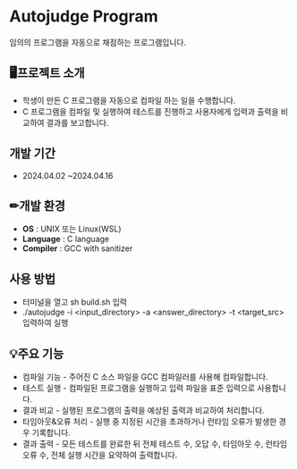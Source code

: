 # Autojudge Program
임의의 프로그램을 자동으로 채점하는 프로그램입니다.


## 🖥프로젝트 소개
- 학생이 만든 C 프로그램을 자동으로 컴파일 하는 일을 수행합니다.
- C 프로그램을 컴파일 및 실행하여 테스트를 진행하고 사용자에게 입력과 출력을 비교하여 결과를 보고합니다.


## 개발 기간 ##
* 2024.04.02 ~2024.04.16


## ✏개발 환경
- **OS** : UNIX 또는 Linux(WSL)
- **Language** : C language
- **Compiler** : GCC with sanitizer

## 사용 방법
- 터미널을 열고 sh build.sh 입력
- ./autojudge -i <input_directory> -a <answer_directory> -t <timelimit> <target_src> 입력하여 실행

## 💡주요 기능 ##
- 컴파일 기능 - 주어진 C 소스 파일을 GCC 컴파일러를 사용해 컴파일합니다.
- 테스트 실행 - 컴파일된 프로그램을 실행하고 입력 파일을 표준 입력으로 사용합니다.
- 결과 비교 - 실행된 프로그램의 출력을 예상된 출력과 비교하여 처리합니다.
- 타임아웃&오류 처리 - 실행 중 지정된 시간을 초과하거나 런타임 오류가 발생한 경우 기록합니다.
- 결과 출력 - 모든 테스트를 완료한 뒤 전체 테스트 수, 오답 수, 타임아웃 수, 런타임 오류 수, 전체 실행 시간을 요약하여 출력합니다.